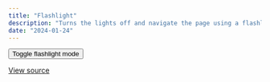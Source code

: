 ```yaml
---
title: "Flashlight"
description: "Turns the lights off and navigate the page using a flashlight."
date: "2024-01-24"
---
```


<script
  type="module"
  src="./assets/wavebeem-toybox-flashlight.mjs?t={{ dateNow }}"
></script>

<wavebeem-toybox-flashlight>
  <button class="sage-button sage-primary">Toggle flashlight mode</button>
</wavebeem-toybox-flashlight>

[View source](./assets/wavebeem-toybox-flashlight.mjs)
